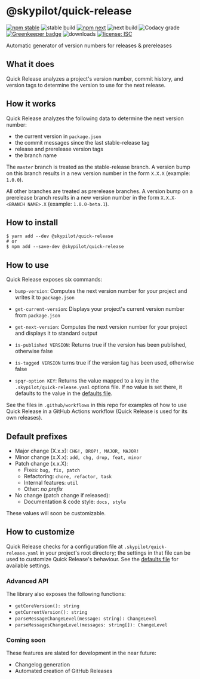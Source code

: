 # @skypilot/quick-release

[![npm stable](https://img.shields.io/npm/v/@skypilot/quick-release?label=stable)](https://www.npmjs.com/package/@skypilot/quick-release)
![stable build](https://img.shields.io/github/workflow/status/skypilotcc/quick-release/Stable%20release?label=stable%20build)
[![npm next](https://img.shields.io/npm/v/@skypilot/quick-release/next?label=next)](https://www.npmjs.com/package/@skypilot/quick-release)
![next build](https://img.shields.io/github/workflow/status/skypilotcc/quick-release/Prerelease?branch=next&label=next%20build)
![Codacy grade](https://img.shields.io/codacy/grade/72ec3062267a473b8f8f27ea3a06d654)
[![Greenkeeper badge](https://badges.greenkeeper.io/skypilotcc/quick-release.svg)](https://greenkeeper.io/)
![downloads](https://img.shields.io/npm/dm/@skypilot/quick-release)
[![license: ISC](https://img.shields.io/badge/license-ISC-blue.svg)](https://opensource.org/licenses/ISC)

Automatic generator of version numbers for releases & prereleases

## What it does

Quick Release analyzes a project's version number, commit history, and version tags to determine
the version to use for the next release.

## How it works

Quick Release analyzes the following data to determine the next version number:

- the current version in `package.json`
- the commit messages since the last stable-release tag
- release and prerelease version tags
- the branch name

The `master` branch is treated as the stable-release branch. A version bump on this branch
results in a new version number in the form `X.X.X` (example: `1.0.0`).

All other branches are treated as prerelease branches. A version bump on a prerelease branch
results in a new version number in the form `X.X.X-<BRANCH NAME>.X` (example: `1.0.0-beta.1`).

## How to install

```console
$ yarn add --dev @skypilot/quick-release
# or
$ npm add --save-dev @skypilot/quick-release
```

## How to use

Quick Release exposes six commands:

- `bump-version`: Computes the next version number for your project and writes it to
  `package.json`

- `get-current-version`: Displays your project's current version number from `package.json`

- `get-next-version`: Computes the next version number for your project and displays it to
   standard output

- `is-published VERSION`: Returns true if the version has been published, otherwise false

- `is-tagged VERSION` turns true if the version tag has been used, otherwise false

- `spqr-option KEY`: Returns the value mapped to a key in the `.skypilot/quick-release.yaml`
    options file. If no value is set there, it defaults to the value in the
    [defaults file](src/scripts/quick-release.defaults.yaml).

See the files in `.github/workflows` in this repo for examples of how to use Quick Release in a
GitHub Actions workflow (Quick Release is used for its own releases).

## Default prefixes

- Major change (X.x.x): `CHG!, DROP!, MAJOR, MAJOR!`
- Minor change (x.X.x): `add, chg, drop, feat, minor`
- Patch change (x.x.X):
  - Fixes: `bug, fix, patch`
  - Refactoring: `chore, refactor, task`
  - Internal features: `util`
  - Other: _no prefix_
- No change (patch change if released):  
  - Documentation & code style: `docs, style`

These values will soon be customizable.

## How to customize

Quick Release checks for a configuration file at `.skypilot/quick-release.yaml` in your project's
root directory; the settings in that file can be used to customize Quick Release's behaviour.
See the [defaults file](src/scripts/quick-release.defaults.yaml) for available settings.

### Advanced API

The library also exposes the following functions:

- `getCoreVersion(): string`
- `getCurrentVersion(): string`
- `parseMessageChangeLevel(message: string): ChangeLevel`
- `parseMessagesChangeLevel(messages: string[]): ChangeLevel`

### Coming soon

These features are slated for development in the near future:

- Changelog generation
- Automated creation of GitHub Releases
